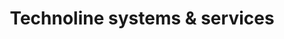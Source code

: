 ---
title: "Technoline systems & services"
url: /kochi/technoline-systems-und-services/
shop: Computer
---